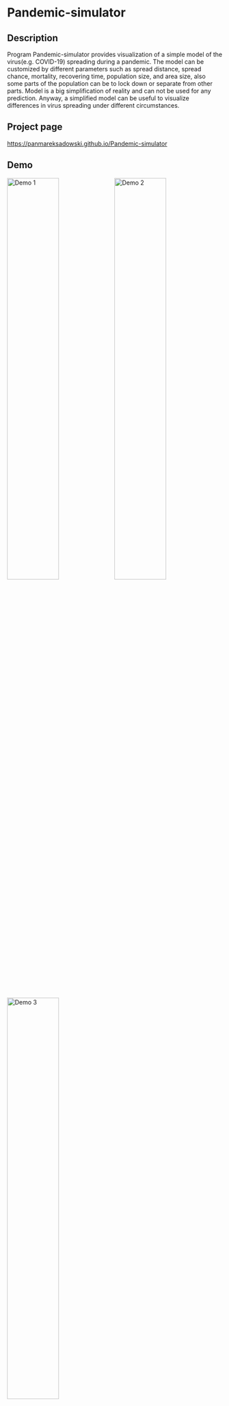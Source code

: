 # Pandemic-simulator

## Description
Program Pandemic-simulator provides visualization of a simple model of the virus(e.g. COVID-19) spreading during a pandemic. The model can be customized by different parameters such as spread distance, spread chance, mortality, recovering time, population size, and area size, also some parts of the population can be to lock down or separate from other parts. Model is a big simplification of reality and can not be used for any prediction. Anyway, a simplified model can be useful to visualize differences in virus spreading under different circumstances.

## Project page
https://panmareksadowski.github.io/Pandemic-simulator

## Demo
[<img src="https://cdn.loom.com/sessions/thumbnails/a188d653b17d4dbe898cd9747da72a1c-with-play.gif" alt="Demo 1" title="Demo 1" width="49%">](https://www.loom.com/share/a188d653b17d4dbe898cd9747da72a1c) [<img src="https://cdn.loom.com/sessions/thumbnails/845028336b8148c3b592ad8e4d5763b0-with-play.gif" alt="Demo 2" title="Demo 2" width="49%">](https://www.loom.com/share/845028336b8148c3b592ad8e4d5763b0)
[<img src="https://cdn.loom.com/sessions/thumbnails/cfc29412bc3f48318f90fd1ec6bead91-with-play.gif" alt="Demo 3" title="Demo 3" width="49%">](https://www.loom.com/share/cfc29412bc3f48318f90fd1ec6bead91)

## Download
Latest realease:  
[Win64bit installer](https://github.com/panmareksadowski/Pandemic-simulator/releases/latest/download/PandemicSimulatorWin64Setup.exe)  
[Win32bit installer](https://github.com/panmareksadowski/Pandemic-simulator/releases/latest/download/PandemicSimulatorWin32Setup.exe)  
[Source code and all assets](https://github.com/panmareksadowski/Pandemic-simulator/releases/latest)  

All releases: [link](https://github.com/panmareksadowski/Pandemic-simulator/releases)

## Build
### Build dependencies
- **qmake** is used as a build system
- **gcc** >= 7 or any other compiler that support c++17, has been tested with g++ 8.4.0 on ubuntu and g++ 7.3.0 from MinGw project on Windows
- **Qt** >= 5.14.0 has been tested with Qt 15.4.1

### Build instruction
On Linux:
```
mkdir build
cd build
qmake ../Pandemic-simulator.pro
make
```
On any system can be used Qt Creator Ide to build project with one click.(Please choose toolset >= 5.14)

## Notice
The program is consuming most of the available CPU to model calculations.

## License
Source code and the program are provided under GNU GENERAL PUBLIC LICENSE Version 3. Full license is available [here](https://github.com/panmareksadowski/Pandemic-simulator/blob/master/COPYING) and [here](https://github.com/panmareksadowski/Pandemic-simulator/blob/master/LICENSE).

Program used QT library under GPLv3 license. Here is [link](https://code.qt.io/cgit/) to source code.
